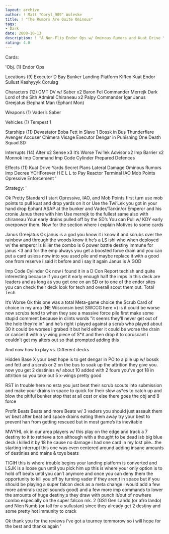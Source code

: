 ```yaml
---
layout: archive
author: ! Matt "Ooryl_909" Woleske
title: ! "The Rumors Are Quite Ominous"
tags:
- Dark
date: 2000-10-13
description: ! "A Non-Flip Endor Ops w/ Ominous Rumors and Kuat Drive Yards"
rating: 4.0
---
```

Cards: 

'Obj. (1)
Endor Ops

Locations (9)
Executor D Bay
Bunker
Landing Platform
Kiffex
Kuat
Endor
Sullust
Kashyyyk
Corulag

Characters (12)
GMT
DV w/ Saber x2
Baron Fel
Commander Merrejk
Dark Lord of the Sith
Admiral Chiraneau x2
Palpy
Commander Igar
Janus Greejatus
Elephant Man (Ephant Mon)

Weapons (1)
Vader’s Saber

Vehicles (1)
Tempest 1

Starships (11)
Devastator
Boba Fett in Slave 1
Bossk in Bus
Thunderflare
Avenger
Accuser
Chimera
Visage
Executor
Dengar in Punishing One
Death Squad SD

Interrupts (14)
Alter x2
Sense x3
It’s Worse
Twi’lek Advisor x2
Imp Barrier x2
Monnok
Imp Command
Imp Code Cylinder
Prepared Defences

Effects (11)
Kuat Drive Yards
Secret Plans
Lateral Damage
Ominous Rumors
Imp Decree
YCHForever
H E L L to Pay
Reactor Terminal
IAO
Mob Points
Opressive Enforcement '

Strategy: '

Ok Pretty Standard I start Opressive, IAO, and Mob Points first turn use mob points to pull kuat and drop yards on it or Use the Twi’Lek you got in your hand drop Ephant ASAP at the bunker and Vader/Tarkin/or Emperor and his cronie Janus there with him Use merrejk to the fullest same also with chiraneau Your early drains pulled off by the SD’s You can Pull w/ KDY early overpower them.  Now for the section where i explain Motives to some cards

Janus Greejatus
Ok janus is a god you know it i know it and scrubs over the rainbow and through the woods know it he’s a LS ishi who when deployed w/ the emperor is killer the combo is 6 power battle destiny immune for janus <3 and for the emp always you get a boosted force drain and you can put a card usless now into you used pile and maybe replace it with a good one from reserve i said it before and i say it again Janus is A GOD

Imp Code Cylinder
Ok now i found it in a D Con Report techish and quite interesting because if you get it early enough half the imps in this deck are leaders and as long as you get one on an SD or to one of the endor sites you can check their deck look for tech and overall scout them out. Total Tech

It’s Worse
Ok this one was a total Meta-game choice the Scrub Card of choice in my area (NE Wisconsin best SWCCG here =)	is it could be worse now scrubs tend to when they see a massive force pile first make some stupid comment because in clints words "it seems they’ll never get out of the hole they’re in" and he’s right i played against a scrub who played about 30 it could be worses i grabed it but he’d either it could be worse the drain or cancel it with a y-wing piece of S*it and then drop it to coruscant i couldn’t get my alters out so that prompted adding this

And now how to play vs. Different decks

Hidden Base X
your best hope is to get dengar in PO to a pile up w/ bossk and fett and a scrub or 2 on the bus to soak up the attrition they give you.  now you get 2 destinies w/ about 10 added with 2 fours you’ve got 18 in attrition so you take out 5 x-wings pretty good

RST in trouble here no esta you just beat their scrub scouts into submission and make your drains in space to quick for their slow as*es to catch up and blow the pitiful bunker stop that at all cost or else there goes the obj and 8 force

Profit Beats Beats and more Beats w/ 3 vaders you should just assault them w/ beat after beat and space drains eating them away try your best to prevent han from getting rescued but in most game’s its inevitable

MWYHL ok in our area players w/ this play on the edge and track a 7 destiny to it to retrieve a ton although with a thought to be dead isb big blue deck i killed it by 18 he cause no damage i had one card in my lost pile...the starting interrupt this one was even centered around adding insane amounts of destinies and mains & toys beats

TIGIH this is where trouble begins your landing platform is converted and LSJK is a loose gun until you pick him up this is where your only option is to hold off beats until you can’t anymore and once you can deny them the opportunity to kill you off by turning vader if they aren;t in space but if you should be playing a super falcon deck as a meta change i would add a few more admirals (ozzel sounds good) and a few more imp commands to lower the amounts of huge destiny;s they draw with punch it/out of nowhere combo especially on the super falcon mk. 2 (GS1 Gen Lando (or afro lando) and Nien Numb (or tall for a sullustan) since they already get 2 destiny and some pretty hot immunity to crack

Ok thank you for the reviews i’ve got a tourney tommorow so i will hope for the best and thanks again  '